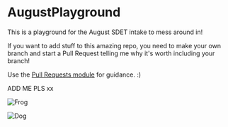 # AugustPlayground

This is a playground for the August SDET intake to mess around in!

If you want to add stuff to this amazing repo, you need to make your own branch and start a Pull Request telling me why it's worth including your branch!

Use the [Pull Requests module](https://portal.qa-community.co.uk/~/sdet/learning/git/git--pull-requests) for guidance. :)

ADD ME PLS xx

![Frog](https://cdn.mos.cms.futurecdn.net/AZoZT5cVZZNM7CvPctuDbf-650-80.jpg.webp)

![Dog](https://i.imgur.com/gcuYTzs.jpg)
